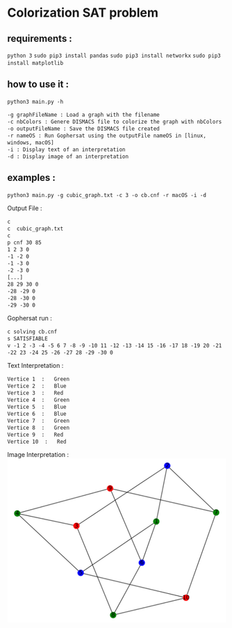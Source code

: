 # Colorization SAT problem
## requirements :
`python 3`
`sudo pip3 install pandas`
`sudo pip3 install networkx`
`sudo pip3 install matplotlib`    

## how to use it :
`python3 main.py -h`
```-h : help()
-g graphFileName : Load a graph with the filename
-c nbColors : Genere DISMACS file to colorize the graph with nbColors
-o outputFileName : Save the DISMACS file created
-r nameOS : Run Gophersat using the outputFile nameOS in [linux, windows, macOS]
-i : Display text of an interpretation
-d : Display image of an interpretation
```

## examples :
`python3 main.py -g cubic_graph.txt -c 3 -o cb.cnf -r macOS -i -d`

Output File : 
```
c
c  cubic_graph.txt
c
p cnf 30 85
1 2 3 0
-1 -2 0
-1 -3 0
-2 -3 0
[...]
28 29 30 0
-28 -29 0
-28 -30 0
-29 -30 0
```

Gophersat run :
```
c solving cb.cnf
s SATISFIABLE
v -1 2 -3 -4 -5 6 7 -8 -9 -10 11 -12 -13 -14 15 -16 -17 18 -19 20 -21 -22 23 -24 25 -26 -27 28 -29 -30 0
```

Text Interpretation :
```
Vertice 1  :   Green
Vertice 2  :   Blue
Vertice 3  :   Red
Vertice 4  :   Green
Vertice 5  :   Blue
Vertice 6  :   Blue
Vertice 7  :   Green
Vertice 8  :   Green
Vertice 9  :   Red
Vertice 10  :   Red
```

Image Interpretation :
![Display](./cubic_display.png)